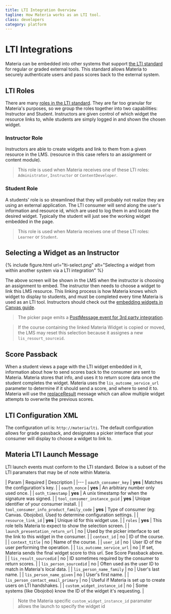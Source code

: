 ```yaml
---
title: LTI Integration Overview
tagline: How Materia works as an LTI tool.
class: developers
category: platform
---
```

# LTI Integrations

Materia can be embedded into other systems that support [the LTI standard](http://www.imsglobal.org/toolsinteroperability2.cfm) for regular or graded external tools. This standard allows Materia to securely authenticate users and pass scores back to the external system.

## LTI Roles

There are many [roles in the LTI standard](http://www.imsglobal.org/LTI/v1p1/ltiIMGv1p1.html#_Toc319560486). They are far too granular for Materia's purposes, so we group the roles together into two capabilities: Instructor and Student.  Instructors are given control of which widget the resource links to, while students are simply logged in and shown the chosen widget.

### Instructor Role

Instructors are able to create widgets and link to them from a given resource in the LMS. (resource in this case refers to an assignment or content module).

> This role is used when Materia receives one of these LTI roles: `Administrator`, `Instructor` or `ContentDeveloper`.

### Student Role

A students' role is so streamlined that they will probably not realize they are using an external application. The LTI consumer will send along the user's information and resource id, which are used to log them in and locate the desired widget. Typically the student will just see the working widget embedded in the page.

> This role is used when Materia receives one of these LTI roles: `Learner` or `Student`.

## Selecting a Widget as an Instructor

{% include figure.html
	url="lti-select.png"
	alt="Selecting a widget from within another system via a LTI integration"
%}

The above screen will be shown in the LMS when the instructor is choosing an assignment to embed.  The instructor then needs to choose a widget to link this LMS resource. This linking process is how Materia knows which widget to display to students, and must be completed every time Materia is used as an LTI tool. Instructors should check out the [embedding widgets in Canvas guide](../create/embedding-in-canvas.html).

> The picker page emits a [PostMessage event for 3rd party integration](integration-events.html#widget-selection-event).

> If the course containing the linked Materia Widget is copied or moved, the LMS may reset this selection because it assignes a new `lis_resourt_sourceid`.


## Score Passback

When a student views a page with the LTI widget embedded in it, information about how to send scores back to the consumer are sent to Materia.  Materia stores that info, and uses it to return score data once the student completes the widget. Materia uses the `lis_outcome_service_url` parameter to determine if it should send a score, and where to send it to.  Materia will use the [replaceResult](http://www.imsglobal.org/LTI/v1p1/ltiIMGv1p1.html#_Toc319560473) message which can allow multiple widget attempts to overwrite the previous scores.

## LTI Configuration XML

The configuration url is: `http://materia/lti`. The default configuration allows for grade passback, and designates a picker interface that your consumer will display to choose a widget to link to.

## Materia LTI Launch Message

LTI launch events must conform to the LTI standard. Below is a subset of the LTI paramaters that may be of note within Materia.

| Param | Required | Description |
|---
| `oauth_consumer_key` | **yes** | Matches the configuration's key. |
| `oauth_nonce` | **yes** | An arbitrary number only used once. |
| `oath_timestamp` | **yes** | A unix timestamp for when the signature was signed. |
| `tool_consumer_instance_guid` | **yes** | Unique identifier of your consumer install. |
| `tool_consumer_info_product_family_code` | **yes** | Type of consumer (eg: Canvas. Obojobo). Used to determine configuration settings. |
| `resource_link_id` | **yes** | Unique id for this widget use. |
| `roles` | **yes** | This role tells Materia to expect to show the selection screen. |
| `launch_presentation_return_url` | no | Used by the picker interface to set the link to this widget in the consumer. |
| `context_id` | no | ID of the course. |
| `context_title` | no | Name of the course. |
| `user_id` | no | User ID of the user performing the operation. |
| `lis_outcome_service_url` | no | If set, Materia sends the final widget score to this url. See Score Passback above. |
| `lis_result_sourcedid` | no | ID sometimes required by the consumer to return scores. |
| `lis_person_sourcedid` | no | Often used as the user ID to match in Materia's local data. |
| `lis_person_name_family` | no | User's last name. |
| `lis_person_name_given` | no | User's first name. |
| `lis_person_contact_email_primary` | no | Useful if Materia is set up to create users on LTI handshakes. |
| `custom_widget_instance_id` | no | Some systems (like Obojobo) know the ID of the widget it's requesting. |

> Note the Materia specific `custom_widget_instance_id` paramater allows the launch to specify the widget id
